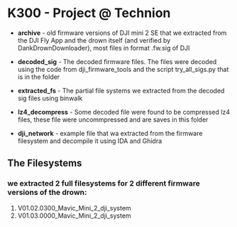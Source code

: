 K300 - Project @ Technion
=========================

- **archive** - old firmware versions of DJI mini 2 SE that we extracted from the DJI Fly App and the drown itself (and verified by DankDrownDownloader), most files in format .fw.sig of DJI

- **decoded_sig** - The decoded firmware files. The files were decoded using the code from dji_firmware_tools and the script try_all_sigs.py that is in the folder

- **extracted_fs** - The partial file systems we extracted from the decoded sig files using binwalk

- **lz4_decompress** - Some decoded file were found to be compressed lz4 files, these file were uncommpressed and are saves in this folder

- **dji_network** - example file that wa extracted from the firmware filesystem and decompile it using IDA and Ghidra

## The Filesystems
### we extracted 2 full filesystems for 2 different firmware versions of the drown:
1. V01.02.0300_Mavic_Mini_2_dji_system
2. V01.03.0000_Mavic_Mini_2_dji_system

